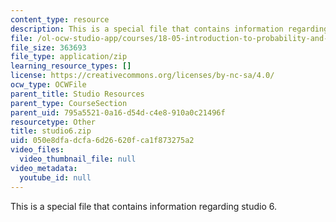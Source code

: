 ```yaml
---
content_type: resource
description: This is a special file that contains information regarding studio 6.
file: /ol-ocw-studio-app/courses/18-05-introduction-to-probability-and-statistics-spring-2014/050e8dfadcfa6d26620fca1f873275a2_studio6.zip
file_size: 363693
file_type: application/zip
learning_resource_types: []
license: https://creativecommons.org/licenses/by-nc-sa/4.0/
ocw_type: OCWFile
parent_title: Studio Resources
parent_type: CourseSection
parent_uid: 795a5521-0a16-d54d-c4e8-910a0c21496f
resourcetype: Other
title: studio6.zip
uid: 050e8dfa-dcfa-6d26-620f-ca1f873275a2
video_files:
  video_thumbnail_file: null
video_metadata:
  youtube_id: null
---
```

This is a special file that contains information regarding studio 6.